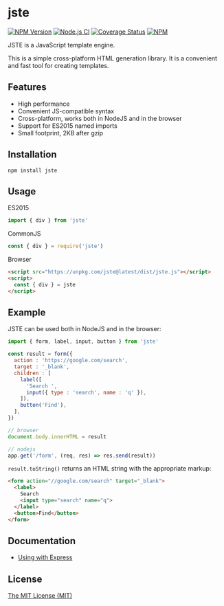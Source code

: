 # jste

[![NPM Version](https://img.shields.io/npm/v/jste.svg)](https://www.npmjs.com/package/jste)
[![Node.js CI](https://github.com/aristov/jste/actions/workflows/node.js.yml/badge.svg)](https://github.com/aristov/jste/actions/workflows/node.js.yml)
[![Coverage Status](https://coveralls.io/repos/github/aristov/jste/badge.svg?branch=master)](https://coveralls.io/github/aristov/jste?branch=master)
[![NPM](https://img.shields.io/npm/l/jste)](https://raw.githubusercontent.com/aristov/jste/master/LICENSE)

JSTE is a JavaScript template engine.

This is a simple cross-platform HTML generation library.
It is a convenient and fast tool for creating templates.

## Features

- High performance
- Convenient JS-compatible syntax
- Cross-platform, works both in NodeJS and in the browser
- Support for ES2015 named imports
- Small footprint, 2KB after gzip

## Installation

```shell
npm install jste
```

## Usage

ES2015

```js
import { div } from 'jste'
```

CommonJS

```js
const { div } = require('jste')
```

Browser

```html
<script src="https://unpkg.com/jste@latest/dist/jste.js"></script>
<script>
  const { div } = jste
</script>
```

## Example

JSTE can be used both in NodeJS and in the browser:

```js
import { form, label, input, button } from 'jste'

const result = form({
  action : 'https://google.com/search',
  target : '_blank',
  children : [
    label([
      'Search ',
      input({ type : 'search', name : 'q' }),
    ]),
    button('Find'),
  ],
})

// browser
document.body.innerHTML = result

// nodejs
app.get('/form', (req, res) => res.send(result))
```

`result.toString()` returns an HTML string with the appropriate markup:

```html
<form action="//google.com/search" target="_blank">
  <label>
    Search
    <input type="search" name="q">
  </label>
  <button>Find</button>
</form>
```

## Documentation

* [Using with Express](https://github.com/aristov/jste/wiki/Using-with-Express)

## License

[The MIT License (MIT)](https://raw.githubusercontent.com/aristov/jste/master/LICENSE)
